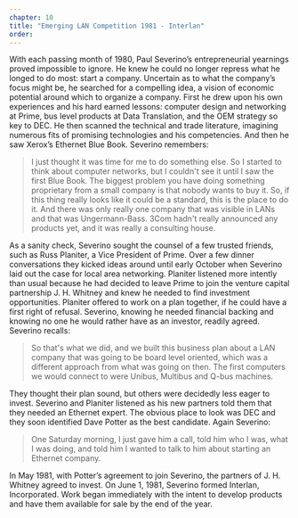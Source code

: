 ```yaml
---
chapter: 10
title: "Emerging LAN Competition 1981 - Interlan"
order: 
---
```


With each passing month of 1980, Paul Severino’s entrepreneurial yearnings proved impossible to ignore. He knew he could no longer repress what he longed to do most: start a company. Uncertain as to what the company’s focus might be, he searched for a compelling idea, a vision of economic potential around which to organize a company. First he drew upon his own experiences and his hard earned lessons: computer design and networking at Prime, bus level products at Data Translation, and the OEM strategy so key to DEC. He then scanned the technical and trade literature, imagining numerous fits of promising technologies and his competencies. And then he saw Xerox’s Ethernet Blue Book. Severino remembers:

>I just thought it was time for me to do something else. So I started to think about computer networks, but I couldn't see it until I saw the first Blue Book. The biggest problem you have doing something proprietary from a small company is that nobody wants to buy it. So, if this thing really looks like it could be a standard, this is the place to do it. And there was only really one company that was visible in LANs and that was Ungermann-Bass. 3Com hadn't really announced any products yet, and it was really a consulting house.

As a sanity check, Severino sought the counsel of a few trusted friends, such as Russ Planiter, a Vice President of Prime. Over a few dinner conversations they kicked ideas around until early October when Severino laid out the case for local area networking. Planiter listened more intently than usual because he had decided to leave Prime to join the venture capital partnership J. H. Whitney and knew he needed to find investment opportunities. Planiter offered to work on a plan together, if he could have a first right of refusal. Severino, knowing he needed financial backing and knowing no one he would rather have as an investor, readily agreed. Severino recalls:

>So that's what we did, and we built this business plan about a LAN company that was going to be board level oriented, which was a different approach from what was going on then. The first computers we would connect to were Unibus, Multibus and Q-bus machines.

They thought their plan sound, but others were decidedly less eager to invest. Severino and Planiter listened as his new partners told them that they needed an Ethernet expert. The obvious place to look was DEC and they soon identified Dave Potter as the best candidate. Again Severino:

>One Saturday morning, I just gave him a call, told him who I was, what I was doing, and told him I wanted to talk to him about starting an Ethernet company.

In May 1981, with Potter’s agreement to join Severino, the partners of J. H. Whitney agreed to invest. On June 1, 1981, Severino formed Interlan, Incorporated. Work began immediately with the intent to develop products and have them available for sale by the end of the year.
